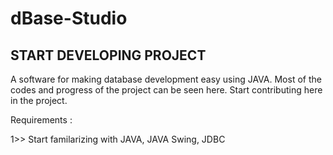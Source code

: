 dBase-Studio
============
## START DEVELOPING PROJECT

A software for making database development easy using JAVA.
Most of the codes and progress of the project can be seen here.
Start contributing here in the project.

Requirements :

1>> Start familarizing with JAVA, JAVA Swing, JDBC

